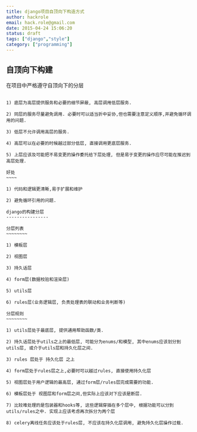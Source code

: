 ```yaml
---
title: django项目自顶向下构造方式
author: hackrole
email: hack.role@gmail.com
date: 2015-04-24 15:06:20
status: draft
tags: ["django","style"]
category: ["programming"]
---
```




自顶向下构建
------------

在项目中严格遵守自顶向下的分层
~~~~~~~~~~~~~~~~~~~~~~~~~~~~~~

1) 底层为高层提供服务和必要的细节屏蔽, 高层调用低层服务.

2) 同层的服务尽量避免调用. 必要时可以适当折中妥协,但也需要注意定义顺序,并避免循环调用的问题.

3) 低层不允许调用高层的服务.

4) 高层可以在必要的时候越过部分低层, 直接调用更底层服务.

5) 上层应该及可能把不易变更的操作委托给下层处理, 但是易于变更的操作应尽可能在推迟到高层处理.

好处
~~~~

1) 代码和逻辑更清晰,易于扩展和维护

2) 避免循环引用的问题.

django的构建分层
----------------

分层列表
~~~~~~~~

1) 模板层

2) 视图层

3) 持久话层

4) form层(数据校验和渲染层)

5) utils层

6) rules层(业务逻辑层, 负责处理表的联动和业务判断等)

分层规则
~~~~~~~~

1) utils层处于最底层, 提供通用帮助函数/类.

2) 持久话层处于utils之上的最低层, 可能分为enums/和模型, 其中enums应该划分到utils层, 或介于utils层和持久化层之间.

3) rules 层处于 持久化层 之上

4) form层处于rules层之上,必要时可以越过rules, 直接使用持久化层

5) 视图层处于用户逻辑的最高层, 通过form层/rules层完成需要的功能.

6) 模板层处于 视图层和form层之间,但实际上应该对下应该是断层.

7) 比较难处理的是包装器和hooks等, 这些逻辑穿插在多个层中, 根据功能可以分到utils/rules之中. 实现上应该考虑再次拆分为两个层

8) celery离线任务应该处于rules层, 不应该在持久化层调用, 避免持久化层操作过载.
